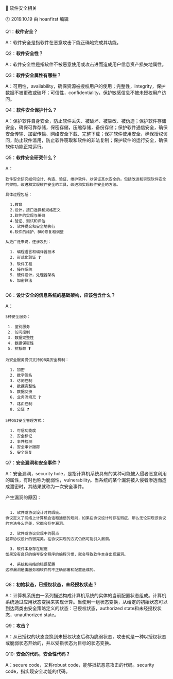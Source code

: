 🐾 软件安全相关

🕘 2019.10.19 由 hoanfirst 编辑

Q1：**软件安全？**

A：软件安全是指软件在恶意攻击下能正确地完成其功能。


Q2：**软件安全性？**

A：软件安全性是指软件不被恶意使用或攻击进而造成用户信息资产损失地属性。


Q3：**软件安全属性有哪些？**

A：可用性，availability，确保资源被授权用户的使用；完整性，integrity，保护数据不被更改或破坏；可信性，confidentiality，保护敏感信息不被未授权用户访问。


Q4：**软件安全保护什么？**

A：保护软件自身安全，防止软件丢失、被破坏、被篡改、被伪造；保护软件存储安全，确保可靠存储，保密存储，压缩存储，备份存储；保护软件通信安全，确保安全传输、加密传输、网络安全下载、完整下载；保护软件使用安全，确保授权访问，防止软件滥用，防止软件窃取和软件的非法复制；保护软件的运行安全，确保软件功能正常运行。


Q5：**软件安全研究什么？**

A：

```
软件安全研究如何设计、构造、验证、维护软件，以保证其水安全的。包括改进和实现软件安全的架构，改进和实现软件安全的工具，改进和实现软件安全的方法。

具体过程包括：

  1.教育 
  2.设计，接口选择和规格定义 
  3.软件的实现与编码 
  4.验证、测试和评估 
  5. 软件提交和安全地执行 
  6.软件的维护、BUG修复和调整
  
从更广泛来说，还涉及到：

  1. 编程语言和编译器技术
  2. 形式化验证 ❓
  3. 软件工程
  4. 操作系统
  5. 硬件设计，处理器架构
  6. 加密算法
  
```


Q6：**设计安全的信息系统的基础架构，应该包含什么？**

A：

```
5种安全服务：

 1. 鉴别服务
 2. 访问控制
 3. 数据完整性
 4. 数据保密性
 5. 抗抵赖 ❓
 
为安全服务提供支持的8类安全机制：

  1. 加密
  2. 数字签名
  3. 访问控制
  4. 数据完整性
  5. 数据交换
  6. 业务流填充 ❓
  7. 路由控制
  8. 公证 ❓

5种OSI安全管理方式：

  1. 可信功能度
  2. 安全标记
  3. 事件检测
  4. 安全审计跟踪
  5. 安全恢复

```


Q7：**安全漏洞和安全事件？**

A：安全漏洞，security hole，是指计算机系统具有的某种可能被入侵者恶意利用的属性，有时也称为脆弱性，vulnerability。当系统的某个漏洞被入侵者渗透而造成泄密时，其结果就称为一次安全事件。

产生漏洞的原因：

```

  1. 软件或协议设计时的瑕疵。
协议定义了网络上计算机会话和通信的规则，如果在协议设计时存在瑕疵，那么无论实现该协议的方法多么完美，它都会存在漏洞。

  2. 软件或协议实现中的弱点
就算协议设计的很完美，在协议实现的方式仍然可能引入漏洞。

  3. 软件本身存在瑕疵
如果没有良好的编写安全程序的编程习惯，就会导致软件本身出现漏洞。

  4. 系统和网络的错误配置
这种漏洞是由服务和软件的不正确部署和配置造成的。
  
```

Q8：**初始状态，已授权状态，未经授权状态？**

A：计算机系统由一系列描述构成计算机系统的实体的当前配置状态组成。计算机系统通过应用状态变换来实现计算。当使用一组状态变换，从给定的初始状态可以到达两类由安全策略定义的状态：已授权状态，authorized state和未经授权状态，unauthorized state。


Q9：**攻击？**

A：从已授权的状态变换到未授权状态后称为脆弱状态，攻击就是一种以授权状态或脆弱状态开始的，并以受损状态为目标的状态变换。


Q10: **安全的代码，安全性代码？**

A：secure code，又称robust code，能够抵抗恶意攻击的代码。security code，指实现安全功能的代码。
